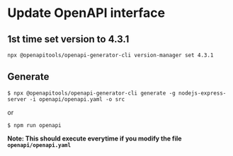 # Update OpenAPI interface
## 1st time set version to 4.3.1
```
npx @openapitools/openapi-generator-cli version-manager set 4.3.1
```
## Generate
```
$ npx @openapitools/openapi-generator-cli generate -g nodejs-express-server -i openapi/openapi.yaml -o src
```
or
```
$ npm run openapi
```
**Note: This should execute everytime if you modify the file `openapi/openapi.yaml`**
